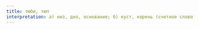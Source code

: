 ```yaml
---
title: тюби, тюп
interpretation: а) низ, дно, основание; б) куст, корень (счетное слово для деревьев)
---
```

